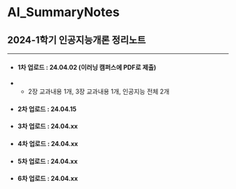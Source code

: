 # AI_SummaryNotes
## 2024-1학기 인공지능개론 정리노트

----

- #### 1차 업로드 : 24.04.02 (이러닝 캠퍼스에 PDF로 제출)
- - 2장 교과내용 1개, 3장 교과내용 1개, 인공지능 전체 2개
- #### 2차 업로드 : 24.04.15 
- #### 3차 업로드 : 24.04.xx 
- #### 4차 업로드 : 24.04.xx 
- #### 5차 업로드 : 24.04.xx 
- #### 6차 업로드 : 24.04.xx 


